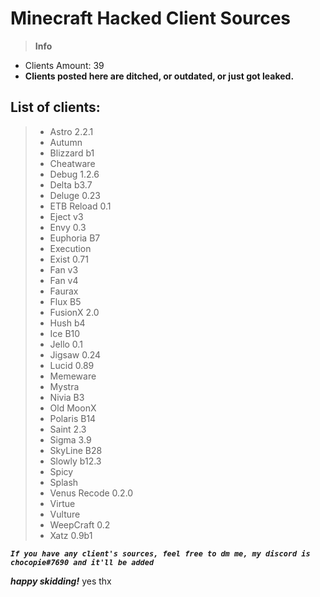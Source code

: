 
 # __**Minecraft Hacked Client Sources**__

> **Info**
- Clients Amount: 39
- **Clients posted here are ditched, or outdated, or just got leaked.**
## List of clients:

 >* Astro 2.2.1
 >* Autumn
>* Blizzard b1
> * Cheatware
> * Debug 1.2.6
> * Delta b3.7
> * Deluge 0.23
> * ETB Reload 0.1
> * Eject v3
> * Envy 0.3
> * Euphoria B7
> * Execution
> * Exist 0.71
> * Fan v3
> * Fan v4
> * Faurax
> * Flux B5
> * FusionX 2.0
> * Hush b4
> * Ice B10
> * Jello 0.1
> * Jigsaw 0.24
> * Lucid 0.89
> * Memeware 
> * Mystra
> * Nivia B3
> * Old MoonX
> * Polaris B14
> * Saint 2.3
> * Sigma 3.9
> * SkyLine B28
> * Slowly b12.3
> * Spicy
> * Splash
> * Venus Recode 0.2.0
> * Virtue
> * Vulture
> * WeepCraft 0.2
> * Xatz 0.9b1

***`If you have any client's sources, feel free to dm me, my discord is chocopie#7690 and it'll be added`***

***happy skidding!*** yes thx

